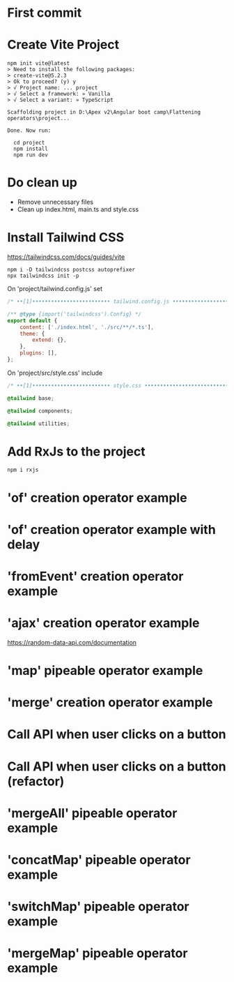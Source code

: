 # First commit

# Create Vite Project

```shell
npm init vite@latest
> Need to install the following packages:
> create-vite@5.2.3
> Ok to proceed? (y) y
> √ Project name: ... project
> √ Select a framework: » Vanilla
> √ Select a variant: » TypeScript

Scaffolding project in D:\Apex v2\Angular boot camp\Flattening operators\project...

Done. Now run:

  cd project
  npm install
  npm run dev
```

# Do clean up

- Remove unnecessary files
- Clean up index.html, main.ts and style.css

# Install Tailwind CSS

https://tailwindcss.com/docs/guides/vite

```shell
npm i -D tailwindcss postcss autoprefixer
npx tailwindcss init -p
```

On 'project/tailwind.config.js' set

```js
/* ••[1]••••••••••••••••••••••••• tailwind.config.js •••••••••••••••••••••••••••••• */

/** @type {import('tailwindcss').Config} */
export default {
	content: ['./index.html', './src/**/*.ts'],
	theme: {
		extend: {},
	},
	plugins: [],
};
```

On 'project/src/style.css' include

```css
/* ••[1]••••••••••••••••••••••••• style.css •••••••••••••••••••••••••••••• */

@tailwind base;

@tailwind components;

@tailwind utilities;
```

# Add RxJs to the project

```shell
npm i rxjs
```

# 'of' creation operator example

# 'of' creation operator example with delay

# 'fromEvent' creation operator example

# 'ajax' creation operator example

https://random-data-api.com/documentation

# 'map' pipeable operator example

# 'merge' creation operator example

# Call API when user clicks on a button

# Call API when user clicks on a button (refactor)

# 'mergeAll' pipeable operator example

# 'concatMap' pipeable operator example

# 'switchMap' pipeable operator example

# 'mergeMap' pipeable operator example

